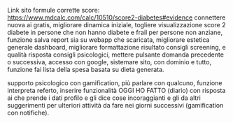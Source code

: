 Link sito formule corrette score: https://www.mdcalc.com/calc/10510/score2-diabetes#evidence
connettere nuova ai gratis,
migliorare dinamica  iniziale,
togliere visualizzazione score 2 diabete in persone che non hanno diabete e frail per persone non anziane,
funzione salva report sia su webapp che scaricata,
migliorare  estetica generale dashboard,
migliorare formattazione risultato consigli  screening, e qualità risposta consigli psicologici,
mettere pulsante domanda precedente o successiva,
accesso con google,
sistemare sito, con dominio e tutto, funzione fai lista della spesa basata su dieta generata.

supporto psicologico con gamification, più parlare con qualcuno,
funzione interpreta referto,
inserire funzionalità OGGI HO FATTO (diario) con risposta ai che prende i dati  profilo  e gli dice cose incoraggianti e gli da altri suggerimenti per ulteriori attività  da fare nei  giorni successivi (gamification con notifiche).



